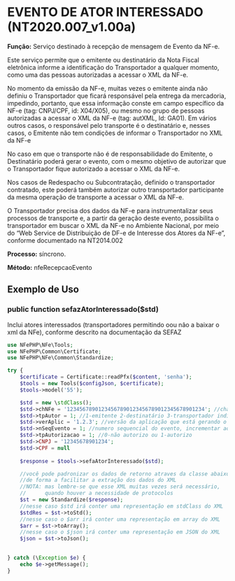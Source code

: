 # EVENTO DE ATOR INTERESSADO (NT2020.007_v1.00a)

**Função:** Serviço destinado à recepção de mensagem de Evento da NF-e.

Este serviço permite que o emitente ou destinatário da Nota Fiscal eletrônica informe a identificação do Transportador a qualquer momento, como uma das pessoas autorizadas a acessar o XML da NF-e.

No momento da emissão da NF-e, muitas vezes o emitente ainda não definiu o Transportador que ficará responsável pela entrega da mercadoria, impedindo, portanto, que essa informação conste em campo específico da NF-e (tag: CNPJ/CPF, id: X04/X05), ou mesmo no grupo de pessoas autorizadas a acessar o XML da NF-e (tag: autXML, Id: GA01). Em vários outros casos, o responsável pelo transporte é o destinatário e, nesses casos, o Emitente não tem condições de informar o Transportador no XML da NF-e

No caso em que o transporte não é de responsabilidade do Emitente, o Destinatário poderá gerar o evento, com o mesmo objetivo de autorizar que o Transportador fique autorizado a acessar o XML da NF-e. 

Nos casos de Redespacho ou Subcontratação, definido o transportador contratado, este poderá também autorizar outro transportador participante da mesma operação de transporte a acessar o XML da NF-e.

O Transportador precisa dos dados da NF-e para instrumentalizar seus processos de transporte e, a partir da geração deste evento, possibilita o transportador em buscar o XML da NF-e no Ambiente Nacional, por meio do “Web Service de Distribuição de DF-e de Interesse dos Atores da NF-e”, conforme documentado na NT2014.002

**Processo:** síncrono.

**Método:** nfeRecepcaoEvento

## Exemplo de Uso

### public function sefazAtorInteressado($std)
Inclui atores interessados (transportadores permitindo oou não a baixar o xml da NFe), conforme descrito na documentação da SEFAZ

```php
use NFePHP\NFe\Tools;
use NFePHP\Common\Certificate;
use NFePHP\NFe\Common\Standardize;

try {
    $certificate = Certificate::readPfx($content, 'senha');
    $tools = new Tools($configJson, $certificate);
    $tools->model('55');

    $std = new \stdClass();
    $std->chNFe = '12345678901234567890123456789012345678901234'; //chave de 44 digitos da nota do fornecedor
    $std->tpAutor = 1; //1-emitente 2-destinatário 3-transportador indica quem está incluindo ou removendo atores
    $std->verAplic = '1.2.3'; //versão da aplicação que está gerando o evento
    $std->nSeqEvento = 1; //numero sequencial do evento, incrementar ao incluir outros ou remover
    $std->tpAutorizacao = 1; //0-não autorizo ou 1-autorizo
    $std->CNPJ = '12345678901234';
    $std->CPF = null
    
    $response = $tools->sefaAtorInteressado($std);

    //você pode padronizar os dados de retorno atraves da classe abaixo
    //de forma a facilitar a extração dos dados do XML
    //NOTA: mas lembre-se que esse XML muitas vezes será necessário, 
    //      quando houver a necessidade de protocolos
    $st = new Standardize($response);
    //nesse caso $std irá conter uma representação em stdClass do XML
    $stdRes = $st->toStd();
    //nesse caso o $arr irá conter uma representação em array do XML
    $arr = $st->toArray();
    //nesse caso o $json irá conter uma representação em JSON do XML
    $json = $st->toJson();
    

} catch (\Exception $e) {
    echo $e->getMessage();
}
```



